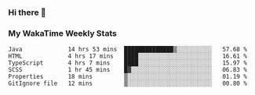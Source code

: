 ### Hi there 👋

<!--
**royschrauwen/royschrauwen** is a ✨ _special_ ✨ repository because its `README.md` (this file) appears on your GitHub profile.

Here are some ideas to get you started:

- 🔭 I’m currently working on ...
- 🌱 I’m currently learning ...
- 👯 I’m looking to collaborate on ...
- 🤔 I’m looking for help with ...
- 💬 Ask me about ...
- 📫 How to reach me: ...
- 😄 Pronouns: ...
- ⚡ Fun fact: ...
-->


### My WakaTime Weekly Stats
<!--START_SECTION:waka-->

```text
Java             14 hrs 53 mins  ██████████████▒░░░░░░░░░░   57.68 %
HTML             4 hrs 17 mins   ████░░░░░░░░░░░░░░░░░░░░░   16.61 %
TypeScript       4 hrs 7 mins    ████░░░░░░░░░░░░░░░░░░░░░   15.97 %
SCSS             1 hr 45 mins    █▓░░░░░░░░░░░░░░░░░░░░░░░   06.83 %
Properties       18 mins         ▒░░░░░░░░░░░░░░░░░░░░░░░░   01.19 %
GitIgnore file   12 mins         ▒░░░░░░░░░░░░░░░░░░░░░░░░   00.80 %
```

<!--END_SECTION:waka-->
